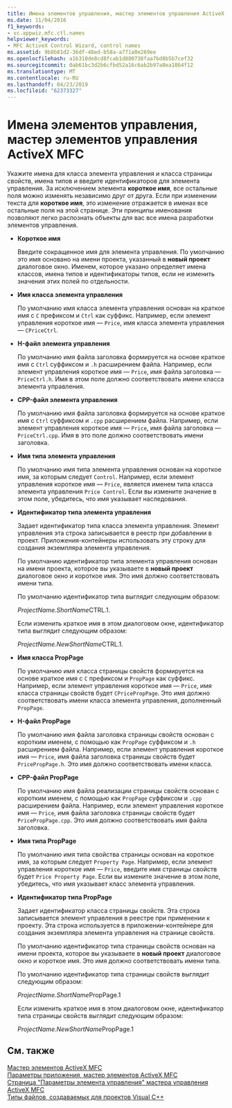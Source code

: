 ```yaml
---
title: Имена элементов управления, мастер элементов управления ActiveX MFC
ms.date: 11/04/2016
f1_keywords:
- vc.appwiz.mfc.ctl.names
helpviewer_keywords:
- MFC ActiveX Control Wizard, control names
ms.assetid: 9b8b81d2-36df-48ed-b58a-a771a0e269ee
ms.openlocfilehash: a1b310de8cd8fcab1d880738faa7bd8b5b7cef32
ms.sourcegitcommit: 0ab61bc3d2b6cfbd52a16c6ab2b97a8ea1864f12
ms.translationtype: MT
ms.contentlocale: ru-RU
ms.lasthandoff: 04/23/2019
ms.locfileid: "62373327"
---
```

# <a name="control-names-mfc-activex-control-wizard"></a>Имена элементов управления, мастер элементов управления ActiveX MFC

Укажите имена для класса элемента управления и класса страницы свойств, имена типов и введите идентификаторов для элемента управления. За исключением элемента **короткое имя**, все остальные поля можно изменять независимо друг от друга. Если при изменении текста для **короткое имя**, это изменение отражается в именах все остальные поля на этой странице. Эти принципы именования позволяют легко распознать объекты для вас все имена разработки элементов управления.

- **Короткое имя**

   Введите сокращенное имя для элемента управления. По умолчанию это имя основано на имени проекта, указанный в **новый проект** диалоговое окно. Именем, которое указано определяет имена классов, имена типов и идентификаторы типов, если не изменить значения этих полей по отдельности.

- **Имя класса элемента управления**

   По умолчанию имя класса элемента управления основан на краткое имя с `C` префиксом и `Ctrl` как суффикс. Например, если элемент управления короткое имя — `Price`, имя класса элемента управления — `CPriceCtrl`.

- **H-файл элемента управления**

   По умолчанию имя файла заголовка формируется на основе краткое имя с `Ctrl` суффиксом и `.h` расширением файла. Например, если элемент управления короткое имя — `Price`, имя файла заголовка — `PriceCtrl.h`. Имя в этом поле должно соответствовать имени класса элемента управления.

- **CPP-файл элемента управления**

   По умолчанию имя файла заголовка формируется на основе краткое имя с `Ctrl` суффиксом и `.cpp` расширением файла. Например, если элемент управления короткое имя — `Price`, имя файла заголовка — `PriceCtrl.cpp`. Имя в это поле должно соответствовать имени заголовка.

- **Имя типа элемента управления**

   По умолчанию имя типа элемента управления основан на короткое имя, за которым следует `Control`. Например, если элемент управления короткое имя — `Price`, является именем типа класса элемента управления `Price Control`. Если вы измените значение в этом поле, убедитесь, что имя указывает наследования.

- **Идентификатор типа элемента управления**

   Задает идентификатор типа класса элемента управления. Элемент управления эта строка записывается в реестр при добавлении в проект. Приложения-контейнеры использовать эту строку для создания экземпляра элемента управления.

   По умолчанию идентификатор типа элемента управления основан на имени проекта, которое вы указываете в **новый проект** диалоговое окно и короткое имя. Это имя должно соответствовать имени типа.

   По умолчанию идентификатор типа выглядит следующим образом:

   *ProjectName.ShortName*CTRL.1.

   Если изменить краткое имя в этом диалоговом окне, идентификатор типа выглядит следующим образом:

   *ProjectName.NewShortName*CTRL.1.

- **Имя класса PropPage**

   По умолчанию имя класса страницы свойств формируется на основе краткое имя с `C` префиксом и `PropPage` как суффикс. Например, если элемент управления короткое имя — `Price`, имя класса страницы свойств будет `CPricePropPage`. Это имя должно соответствовать имени класса элемента управления, дополненный `PropPage`.

- **H-файл PropPage**

   По умолчанию имя файла заголовка страницы свойств основан с коротким именем, с помощью как `PropPage` суффиксом и `.h` расширением файла. Например, если элемент управления короткое имя — `Price`, имя файла заголовка страницы свойств будет `PricePropPage.h`. Это имя должно соответствовать имени класса.

- **CPP-файл PropPage**

   По умолчанию имя файла реализации страницы свойств основан с коротким именем, с помощью как `PropPage` суффиксом и `.cpp` расширением файла. Например, если элемент управления короткое имя — `Price`, имя файла заголовка страницы свойств будет `PricePropPage.cpp`. Это имя должно соответствовать имя файла заголовка.

- **Имя типа PropPage**

   По умолчанию имя типа свойства страницы основан на короткое имя, за которым следует `Property Page`. Например, если элемент управления короткое имя — `Price`, введите имя страницы свойств будет `Price Property Page`. Если вы измените значение в этом поле, убедитесь, что имя указывает класс элемента управления.

- **Идентификатор типа PropPage**

   Задает идентификатор класса страницы свойств. Эта строка записывается элемент управления в реестре при применении к проекту. Эта строка используется в приложении-контейнере для создания экземпляра элемента управления на странице свойств.

   По умолчанию идентификатор типа страницы свойств основан на имени проекта, которое вы указываете в **новый проект** диалоговое окно и короткое имя. Это имя должно соответствовать имени типа.

   По умолчанию идентификатор типа страницы свойств выглядит следующим образом:

   *ProjectName.ShortName*PropPage.1

   Если изменить краткое имя в этом диалоговом окне, идентификатор типа страницы свойств выглядит следующим образом:

   *ProjectName.NewShortName*PropPage.1

## <a name="see-also"></a>См. также

[Мастер элементов ActiveX MFC](../../mfc/reference/mfc-activex-control-wizard.md)<br/>
[Параметры приложения, мастер элементов ActiveX MFC](../../mfc/reference/application-settings-mfc-activex-control-wizard.md)<br/>
[Страница "Параметры элемента управления" мастера управления ActiveX MFC](../../mfc/reference/control-settings-mfc-activex-control-wizard.md)<br/>
[Типы файлов, создаваемых для проектов Visual C++](../../build/reference/file-types-created-for-visual-cpp-projects.md)

